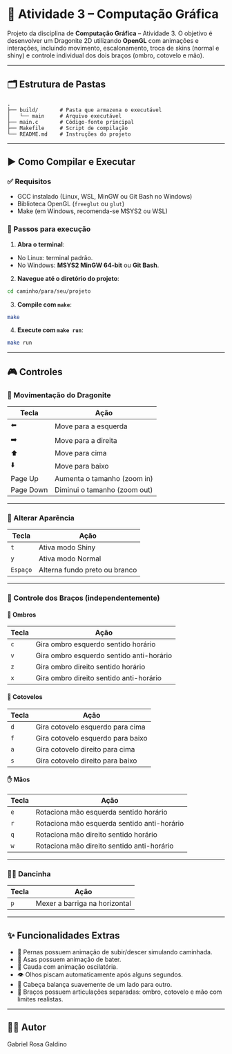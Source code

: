 # 🐉 Atividade 3 – Computação Gráfica

Projeto da disciplina de **Computação Gráfica** – Atividade 3.
O objetivo é desenvolver um Dragonite 2D utilizando **OpenGL** com animações e interações, incluindo movimento, escalonamento, troca de skins (normal e shiny) e controle individual dos dois braços (ombro, cotovelo e mão).

---

## 🗂️ Estrutura de Pastas

```
.
├── build/       # Pasta que armazena o executável
│   └── main     # Arquivo executável
├── main.c       # Código-fonte principal
├── Makefile     # Script de compilação
└── README.md    # Instruções do projeto
```

---

## ▶️ Como Compilar e Executar

### ✅ Requisitos

- GCC instalado (Linux, WSL, MinGW ou Git Bash no Windows)
- Biblioteca OpenGL (`freeglut` ou `glut`)
- Make (em Windows, recomenda-se MSYS2 ou WSL)

### 🚀 Passos para execução

1. **Abra o terminal**:

- No Linux: terminal padrão.
- No Windows: **MSYS2 MinGW 64-bit** ou **Git Bash**.

2. **Navegue até o diretório do projeto**:

```bash
cd caminho/para/seu/projeto
```

3. **Compile com `make`**:

```bash
make
```

4. **Execute com `make run`**:

```bash
make run
```

---

## 🎮 Controles

### 🔀 Movimentação do Dragonite

| Tecla     | Ação                         |
| --------- | ---------------------------- |
| ⬅️        | Move para a esquerda         |
| ➡️        | Move para a direita          |
| ⬆️        | Move para cima               |
| ⬇️        | Move para baixo              |
| Page Up   | Aumenta o tamanho (zoom in)  |
| Page Down | Diminui o tamanho (zoom out) |

---

### 🎨 Alterar Aparência

| Tecla    | Ação                          |
| -------- | ----------------------------- |
| `t`      | Ativa modo Shiny              |
| `y`      | Ativa modo Normal             |
| `Espaço` | Alterna fundo preto ou branco |

---

### 🦾 Controle dos Braços (independentemente)

#### 🦴 Ombros

| Tecla | Ação                                     |
| ----- | ---------------------------------------- |
| `c`   | Gira ombro esquerdo sentido horário      |
| `v`   | Gira ombro esquerdo sentido anti-horário |
| `z`   | Gira ombro direito sentido horário       |
| `x`   | Gira ombro direito sentido anti-horário  |

#### 💪 Cotovelos

| Tecla | Ação                              |
| ----- | --------------------------------- |
| `d`   | Gira cotovelo esquerdo para cima  |
| `f`   | Gira cotovelo esquerdo para baixo |
| `a`   | Gira cotovelo direito para cima   |
| `s`   | Gira cotovelo direito para baixo  |

#### ✋ Mãos

| Tecla | Ação                                        |
| ----- | ------------------------------------------- |
| `e`   | Rotaciona mão esquerda sentido horário      |
| `r`   | Rotaciona mão esquerda sentido anti-horário |
| `q`   | Rotaciona mão direito sentido horário       |
| `w`   | Rotaciona mão direito sentido anti-horário  |

---

### 💃🏾 Dancinha

| Tecla | Ação                          |
| ----- | ----------------------------- |
| `p`   | Mexer a barriga na horizontal |

---

## ✨ Funcionalidades Extras

- 🦵 Pernas possuem animação de subir/descer simulando caminhada.
- 🦋 Asas possuem animação de bater.
- 🐉 Cauda com animação oscilatória.
- 👁️ Olhos piscam automaticamente após alguns segundos.
- 🎯 Cabeça balança suavemente de um lado para outro.
- 🔗 Braços possuem articulações separadas: ombro, cotovelo e mão com limites realistas.

---

## 👨‍💻 Autor

Gabriel Rosa Galdino
